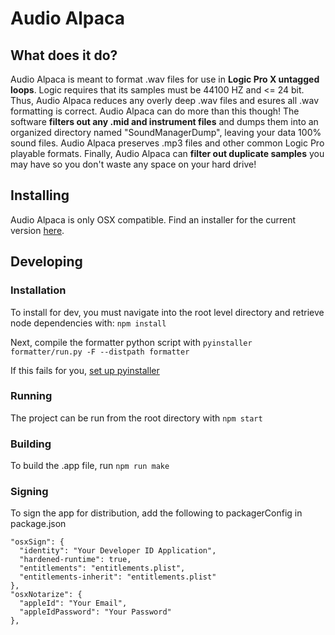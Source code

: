 # Audio Alpaca

## What does it do?
Audio Alpaca is meant to format .wav files for use in **Logic Pro X untagged loops**. Logic requires that its samples must be 44100 HZ and <= 24 bit. Thus, Audio Alpaca reduces any overly deep .wav files and esures all .wav formatting is correct. Audio Alpaca can do more than this though! The software **filters out any .mid and instrument files** and dumps them into an organized directory named "SoundManagerDump", leaving your data 100% sound files. Audio Alpaca preserves .mp3 files and other common Logic Pro playable formats. Finally, Audio Alpaca can **filter out duplicate samples** you may have so you don't waste any space on your hard drive!

## Installing
Audio Alpaca is only OSX compatible. Find an installer for the current version [here](https://drive.google.com/open?id=13d0-c4C3izg5bHtJgDgyVwdx-3FkaeFU).

## Developing
### Installation
To install for dev, you must navigate into the root level directory and retrieve node dependencies with:
`npm install`

Next, compile the formatter python script with
`pyinstaller formatter/run.py -F --distpath formatter`

If this fails for you, [set up pyinstaller](https://www.pyinstaller.org/)

### Running
The project can be run from the root directory with
`npm start`

### Building
To build the .app file, run
`npm run make`

### Signing
To sign the app for distribution, add the following to packagerConfig in package.json
```     
"osxSign": {
  "identity": "Your Developer ID Application",
  "hardened-runtime": true,
  "entitlements": "entitlements.plist",
  "entitlements-inherit": "entitlements.plist"
},
"osxNotarize": {
  "appleId": "Your Email",
  "appleIdPassword": "Your Password"
},
```    
